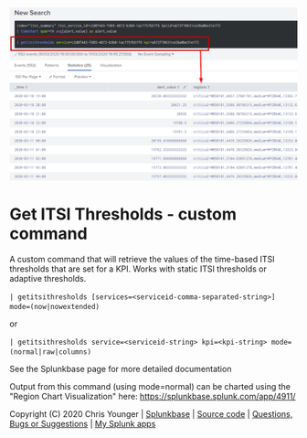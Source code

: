 ![screenshot](https://raw.githubusercontent.com/ChrisYounger/get_itsi_thresholds/master/appserver/static/demo.png)

# Get ITSI Thresholds - custom command

A custom command that will retrieve the values of the time-based ITSI thresholds that are set for a KPI. Works with static ITSI thresholds or adaptive thresholds.

`| getitsithresholds [services=<serviceid-comma-separated-string>] mode=(now|nowextended)`

or 

`| getitsithresholds service=<serviceid-string> kpi=<kpi-string> mode=(normal|raw|columns)`

See the Splunkbase page for more detailed documentation

Output from this command (using mode=normal) can be charted using the "Region Chart Visualization" here: https://splunkbase.splunk.com/app/4911/


Copyright (C) 2020 Chris Younger | [Splunkbase](https://splunkbase.splunk.com/app/4910/#/details) | [Source code](https://github.com/ChrisYounger/get_itsi_thresholds) | [Questions, Bugs or Suggestions](https://answers.splunk.com/app/questions/4910.html) | [My Splunk apps](https://splunkbase.splunk.com/apps/#/author/chrisyoungerjds)